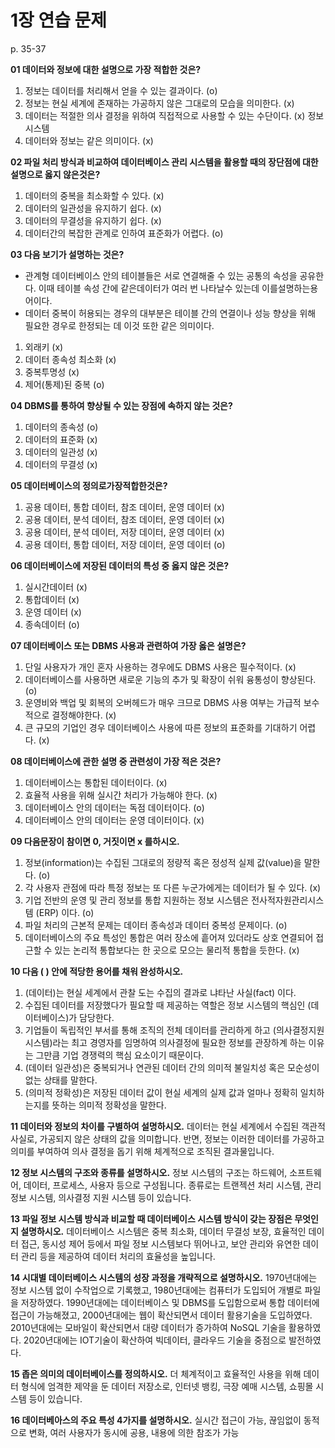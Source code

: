 # 1장 연습 문제

p. 35-37

**01 데이터와 정보에 대한 설명으로 가장 적합한 것은?**

1. 정보는 데이터를 처리해서 얻을 수 있는 결과이다. (o)
2. 정보는 현실 세계에 존재하는 가공하지 않은 그대로의 모습을 의미한다. (x)
3. 데이터는 적절한 의사 결정을 위하여 직접적으로 사용할 수 있는 수단이다. (x) 정보 시스템
4. 데이터와 정보는 같은 의미이다. (x)

**02 파일 처리 방식과 비교하여 데이터베이스 관리 시스템을 활용할 때의 장단점에 대한 설명으로 옳지 않은것은?**

1. 데이터의 중복을 최소화할 수 있다. (x)
2. 데이터의 일관성을 유지하기 쉽다. (x)
3. 데이터의 무결성을 유지하기 쉽다. (x)
4. 데이터간의 복잡한 관계로 인하여 표준화가 어렵다. (o)

**03 다음 보기가 설명하는 것은?**

- 관계형 데이터베이스 안의 테이블들은 서로 연결해줄 수 있는 공통의 속성을 공유한다. 이때 테이블 속성 간에 같은데이터가 여러 번 나타날수 있는데 이를설명하는용어이다.
- 데이터 중복이 허용되는 경우의 대부분은 테이블 간의 연결이나 성능 향상을 위해 필요한 경우로 한정되는 데 이것 또한 같은 의미이다.

1. 외래키 (x)
2. 데이터 종속성 최소화 (x)
3. 중복투명성 (x)
4. 제어(통제)된 중복 (o)

**04 DBMS를 통하여 향상될 수 있는 장점에 속하지 않는 것은?**

1. 데이터의 종속성 (o)
2. 데이터의 표준화 (x)
3. 데이터의 일관성 (x)
4. 데이터의 무결성 (x)

**05 데이터베이스의 정의로가장적합한것은?**

1. 공용 데이터, 통합 데이터, 참조 데이터, 운영 데이터 (x)
2. 공용 데이터, 분석 데이터, 참조 데이터, 운영 데이터 (x)
3. 공용 데이터, 분석 데이터, 저장 데이터, 운영 데이터 (x)
4. 공용 데이터, 통합 데이터, 저장 데이터, 운영 데이터 (o)

**06 데이터베이스에 저장된 데이터의 특성 중 옳지 않은 것은?**

1. 실시간데이터 (x)
2. 통합데이터 (x)
3. 운영 데이터 (x)
4. 종속데이터 (o)

**07 데이터베이스 또는 DBMS 사용과 관련하여 가장 옳은 설명은?**

1. 단일 사용자가 개인 혼자 사용하는 경우에도 DBMS 사용은 필수적이다. (x)
2. 데이터베이스를 사용하면 새로운 기능의 추가 및 확장이 쉬워 융통성이 향상된다. (o)
3. 운영비와 백업 및 회복의 오버헤드가 매우 크므로 DBMS 사용 여부는 가급적 보수적으로 결정해야한다. (x)
4. 큰 규모의 기업인 경우 데이터베이스 사용에 따른 정보의 표준화를 기대하기 어렵다. (x)

**08 데이터베이스에 관한 설명 중 관련성이 가장 적은 것은?**

1. 데이터베이스는 통합된 데이터이다. (x)
2. 효율적 사용을 위해 실시간 처리가 가능해야 한다. (x)
3. 데이터베이스 안의 데이터는 독점 데이터이다. (o)
4. 데이터베이스 안의 데이터는 운영 데이터이다. (x)

**09 다음문장이 참이면 0, 거짓이면 x 를하시오.**

1. 정보(information)는 수집된 그대로의 정량적 혹은 정성적 실제 값(value)을 말한다. (o)
2. 각 사용자 관점에 따라 특정 정보는 또 다른 누군가에게는 데이터가 될 수 있다. (x)
3. 기업 전반의 운영 및 관리 정보를 통합 지원하는 정보 시스템은 전사적자원관리시스템 (ERP) 이다. (o)
4. 파일 처리의 근본적 문제는 데이터 종속성과 데이터 중복성 문제이다. (o)
5. 데이터베이스의 주요 특성인 통합은 여러 장소에 흩어져 있더라도 상호 연결되어 접근할 수 있는 논리적 통합보다는 한 곳으로 모으는 물리적 통합을 듯한다. (x)

**10 다음 ( ) 안에 적당한 용어를 채워 완성하시오.**

1. (데이터)는 현실 세계에서 관찰 도는 수집의 결과로 냐타난 사실(fact) 이다.
2. 수집된 데이터를 저장했다가 필요할 때 제공하는 역할은 정보 시스템의 핵심인 (데이터베이스)가 담당한다.
3. 기업들이 독립적인 부서를 통해 조직의 전체 데이터를 관리하게 하고 (의사결정지원시스템)라는 최고 경영자를 임명하여 의사결정에 필요한 정보를 관장하계 하는 이유는 그만큼 기업 경쟁력의 핵심 요소이기 때문이다.
4. (데이터 일관성)은 중복되거나 연관된 데이터 간의 의미적 불일치성 혹은 모순성이 없는 상태를 말한다.
5. (의미적 정확성)은 저장된 데이터 값이 현실 세계의 실제 값과 얼마나 정확히 일치하는지를 뜻하는 의미적 정확성을 말한다.

**11 데이터와 정보의 차이를 구별하여 설명하시오.**
데이터는 현실 세계에서 수집된 객관적 사실로, 가공되지 않은 상태의 값을 의미합니다.
반면, 정보는 이러한 데이터를 가공하고 의미를 부여하여 의사 결정을 돕기 위해 체계적으로 조직된 결과물입니다.

**12 정보 시스템의 구조와 종류를 설명하시오.**
정보 시스템의 구조는 하드웨어, 소프트웨어, 데이터, 프로세스, 사용자 등으로 구성됩니다.
종류로는 트랜젝션 처리 시스템, 관리 정보 시스템, 의사결정 지원 시스템 등이 있습니다.

**13 파일 정보 시스템 방식과 비교할 때 데이터베이스 시스템 방식이 갖는 장점은 무엇인지 설명하시오.**
데이터베이스 시스템은 중복 최소화, 데이터 무결성 보장, 효율적인 데이터 접근, 동시성 제어 등에서 파일 정보 시스템보다 뛰어나고, 보안 관리와 유연한 데이터 관리 등을 제공하여 데이터 처리의 효율성을 높입니다.

**14 시대별 데이터베이스 시스템의 성장 과정을 개략적으로 설명하시오.**
1970년대에는 정보 시스템 없이 수작업으로 기록했고, 1980년대에는 컴퓨터가 도입되어 개별로 파일을 저장하였다.
1990년대에는 데이터베이스 및 DBMS를 도입함으로써 통합 데이터에 접근이 가능해졌고,
2000년대에는 웹이 확산되면서 데이터 활용기술을 도입하였다.
2010년대에는 모바일이 확산되면서 대량 데이터가 증가하여 NoSQL 기술을 활용하였다.
2020년대에는 IOT기술이 확산하여 빅데이터, 클라우드 기술을 중점으로 발전하였다.

**15 좁은 의미의 데이터베이스를 정의하시오.**
더 체계적이고 효율적인 사용을 위해 데이터 형식에 엄격한 제약을 둔 데이터 저장소로, 인터넷 뱅킹, 극장 예매 시스템, 쇼핑몰 시스템 등이 있습니다.

**16 데이터베아스의 주요 특성 4가지를 설명하시오.**
실시간 접근이 가능, 끊임없이 동적으로 변화, 여러 사용자가 동시에 공용, 내용에 의한 참조가 가능
